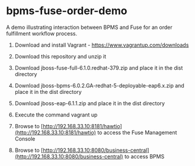 bpms-fuse-order-demo
====================

A demo illustrating interaction between BPMS and Fuse for an order fulfillment workflow process.


1. Download and install Vagrant - https://www.vagrantup.com/downloads

1. Download this repository and unzip it

1. Download jboss-fuse-full-6.1.0.redhat-379.zip and place it in the dist directory

1. Download jboss-bpms-6.0.2.GA-redhat-5-deployable-eap6.x.zip and place it in the dist directory

1. Download jboss-eap-6.1.1.zip and place it in the dist directory

1. Execute the command vagrant up

1. Browse to [http://192.168.33.10:8181/hawtio](http://192.168.33.10:8181/hawtio) to access the Fuse Management Console

1. Browse to [http://192.168.33.10:8080/business-central](http://192.168.33.10:8080/business-central) to access BPMS